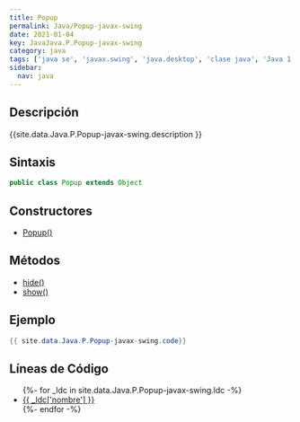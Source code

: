 ```yaml
---
title: Popup
permalink: Java/Popup-javax-swing
date: 2021-01-04
key: JavaJava.P.Popup-javax-swing
category: java
tags: ['java se', 'javax.swing', 'java.desktop', 'clase java', 'Java 1.4']
sidebar: 
  nav: java
---
```


## Descripción
{{site.data.Java.P.Popup-javax-swing.description }}

## Sintaxis
~~~java
public class Popup extends Object
~~~

## Constructores
* [Popup()](/Java/Popup-javax-swing/Popup/)

## Métodos
* [hide()](/Java/Popup-javax-swing/hide)
* [show()](/Java/Popup-javax-swing/show)

## Ejemplo
~~~java
{{ site.data.Java.P.Popup-javax-swing.code}}
~~~

## Líneas de Código
<ul>
{%- for _ldc in site.data.Java.P.Popup-javax-swing.ldc -%}
   <li>
       <a href="{{_ldc['url'] }}">{{ _ldc['nombre'] }}</a>
   </li>
{%- endfor -%}
</ul>
